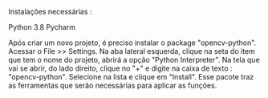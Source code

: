 Instalações necessárias :

Python 3.8
Pycharm

Após criar um novo projeto, é preciso instalar o package "opencv-python".
Acessar o File >> Settings.
Na aba lateral esquerda, clique na seta do item que tem o nome do projeto, abrirá a opção "Python Interpreter".
Na tela que vai se abrir, do lado direito, clique no "+" e digite na caixa de texto : "opencv-python".
Selecione na lista e clique em "Install".
Esse pacote traz as ferramentas que serão necessárias para aplicar as funções.
